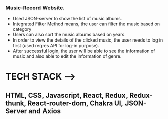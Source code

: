 ### Music-Record Website.
- Used JSON-server to show the list of music albums.
- Integrated Filter Method means, the user can filter the music based on category
- Users can also sort the music albums based on years.
- In order to view the details of the clicked music, the user needs to log in first (used reqres API for log-in purpose).
- After successful login, the user will be able to see the information of music and also able to edit the information of genre.


<h1>TECH STACK --></h1>

<h2> HTML, CSS, Javascript, React, Redux, Redux-thunk, React-router-dom, Chakra UI, JSON-Server and Axios</h2>
